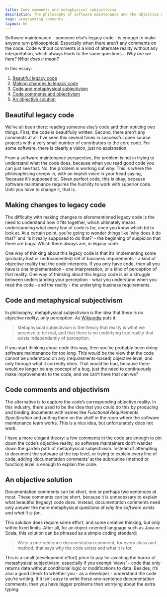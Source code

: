 ```yaml
---
title: Code comments and metaphysical subjectivism
description: The philosophy of software maintenance and the objective meaning of legacy code
tags: programming comments
layout: hh
---
```


Software maintenance - someone else’s legacy code - is enough to make anyone turn philosophical. Especially when there aren’t any comments on the code. Code without comments is a kind of alternate reality without any interpretation, which always leads to the same questions… _Why are we here? What does it mean?_

In this essay:

1. [Beautiful legacy code](#beautiful-legacy-code)
2. [Making changes to legacy code](#making-changes-to-legacy-code)
3. [Code and metaphysical subjectivism](#code-and-metaphysical-subjectivism)
4. [Code comments and objectivism](#code-comments-and-objectivism)
5. [An objective solution](#an-objective-solution)


## Beautiful legacy code

We’ve all been there: reading someone else’s code and then noticing two things. First, the code is beautifully written. Second, there aren’t any comments at all. I’ve seen this several times in successful open source projects with a very small number of contributors to the core code. For some software, there is clearly a vision, just no explanation.

From a software maintenance perspective, the problem is not in trying to understand what the code does, because when you read good code you can just see that. No, the problem is working out why. This is where the philosophising creeps in, with an impish voice in your head saying, ‘because it’s supposed to’. Given perfect code, this is okay, because software maintenance requires the humility to work with superior code. Until you have to change it, that is.

## Making changes to legacy code

The difficulty with making changes to aforementioned legacy code is the need to understand how it fits together, which ultimately means understanding what every line of code is for, once you know which bit to look at. At a certain point, you’re going to wonder things like ‘why does it do that?’ and ‘is it really supposed to do that?’ - the beginning of suspicion that there are bugs. Which there always are, in legacy code.

One way of thinking about this legacy code is that it’s implementing some (probably lost or undocumented) set of business requirements - a kind of objective reality that the code interprets. If you only have code, then all you have is one implementation - one interpretation, or a kind of perception of that reality. One way of thinking about this legacy code is as a struggle between understanding your perception - what you understand when you read the code - and the reality - the underlying business requirements.

## Code and metaphysical subjectivism

In philosophy, metaphysical subjectivism is the idea that _there is no objective reality_, only perception. As [Wikipedia](http://en.wikipedia.org/wiki/Subjectivism#Metaphysical_subjectivism) puts it:

> Metaphysical subjectivism is the theory that reality is what we perceive to be real, and that there is no underlying true reality that exists independently of perception.

If you start thinking about code this way, then you’ve probably been doing software maintenance for too long. This would be the view that the code cannot be understood on any (requirements-based) objective level, and only through what it currently does. That would be bad, because there would no longer be any concept of a bug, just the need to continuously make improvements to the code, and we can’t have that can we?

## Code comments and objectivism

The alternative is to capture the code’s corresponding objective reality. In this industry, there used to be the idea that you could do this by producing and binding documents with names like _Functional Requirements Specification_ and putting them on the shelf in the room where the software maintenance team works. This is a nice idea, but unfortunately does not work.

I have a more elegant theory: a few comments in the code are enough to pin down the code’s objective reality, so software maintainers don’t wander down the garden path of metaphysical subjectivism. Instead of attempting to document the software at the top level, or trying to explain every line of code, adding ‘documentation comments’ at the subroutine (method or function) level is enough to explain the code.

## An objective solution

Documentation comments can be short, one or perhaps two sentences at most. These comments can be short, because it is unnecessary to explain what beautiful (legacy) code _does_. Instead, documentation comments need only answer the more metaphysical questions of _why the software exists_ and _what it is for_.

This solution does require some effort, and some creative thinking, but only within fixed limits. After all, for an object-oriented language such as Java or Scala, this solution can be phrased as a simple coding standard:

> Write a one-sentence documentation comment, for every class and method, that says why the code exists and what it is for.

This is a small (development effort) price to pay for avoiding the horror of metaphysical subjectivism, especially if you exempt ‘views’ - code that only returns data without conditional logic or modifications to data. Besides, it’s also a good check to whether you - as a developer - understand the code you’re writing. If it isn’t _easy_ to write these one-sentence documentation comments, then you have bigger problems than worrying about the extra typing.
